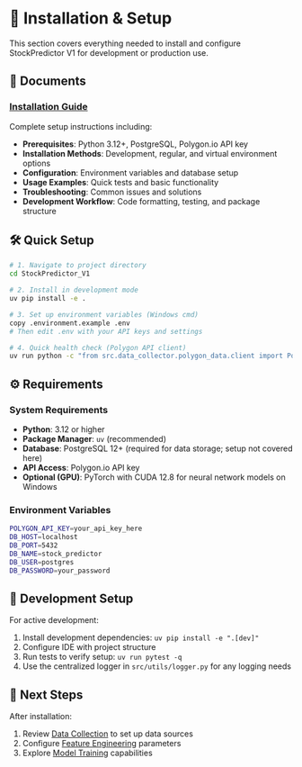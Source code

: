 # 🚀 Installation & Setup

This section covers everything needed to install and configure StockPredictor V1 for development or production use.

## 📄 Documents

### [Installation Guide](./INSTALL.md)
Complete setup instructions including:
- **Prerequisites**: Python 3.12+, PostgreSQL, Polygon.io API key
- **Installation Methods**: Development, regular, and virtual environment options
- **Configuration**: Environment variables and database setup
- **Usage Examples**: Quick tests and basic functionality
- **Troubleshooting**: Common issues and solutions
- **Development Workflow**: Code formatting, testing, and package structure

## 🛠️ Quick Setup

```bash
# 1. Navigate to project directory
cd StockPredictor_V1

# 2. Install in development mode
uv pip install -e .

# 3. Set up environment variables (Windows cmd)
copy .environment.example .env
# Then edit .env with your API keys and settings

# 4. Quick health check (Polygon API client)
uv run python -c "from src.data_collector.polygon_data.client import PolygonDataClient; print(PolygonDataClient().health_check())"
```

## ⚙️ Requirements

### System Requirements
- **Python**: 3.12 or higher
- **Package Manager**: `uv` (recommended)
- **Database**: PostgreSQL 12+ (required for data storage; setup not covered here)
- **API Access**: Polygon.io API key
 - **Optional (GPU)**: PyTorch with CUDA 12.8 for neural network models on Windows

### Environment Variables
```bash
POLYGON_API_KEY=your_api_key_here
DB_HOST=localhost
DB_PORT=5432
DB_NAME=stock_predictor
DB_USER=postgres
DB_PASSWORD=your_password
```

## 🔧 Development Setup

For active development:
1. Install development dependencies: `uv pip install -e ".[dev]"`
2. Configure IDE with project structure
3. Run tests to verify setup: `uv run pytest -q`
4. Use the centralized logger in `src/utils/logger.py` for any logging needs

## 🔄 Next Steps

After installation:
1. Review [Data Collection](../03-data-collection/) to set up data sources
2. Configure [Feature Engineering](../04-feature-engineering/) parameters
3. Explore [Model Training](../05-model-training/) capabilities 